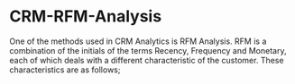 # CRM-RFM-Analysis
One of the methods used in CRM Analytics is RFM Analysis. RFM is a combination of the initials of the terms Recency, Frequency and Monetary, each of which deals with a different characteristic of the customer. These characteristics are as follows;
